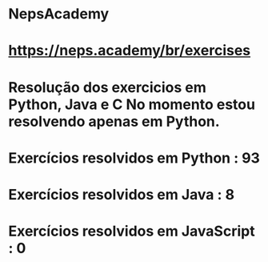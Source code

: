 # NepsAcademy
# https://neps.academy/br/exercises 
# Resolução dos exercicios em Python, Java e C No momento estou resolvendo apenas em Python.
# Exercícios resolvidos em Python : 93
# Exercícios resolvidos em Java : 8
# Exercícios resolvidos em JavaScript : 0
